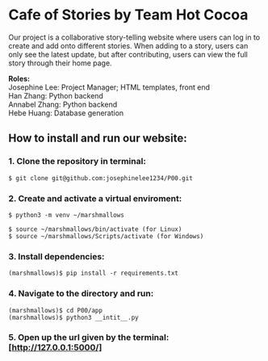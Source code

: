 # Cafe of Stories by Team Hot Cocoa

Our project is a collaborative story-telling website where users can log in to create and add onto different stories. When adding to a story, users can only see the latest update, but after contributing, users can view the full story through their home page.

__Roles:__  
Josephine Lee: Project Manager; HTML templates, front end  
Han Zhang: Python backend  
Annabel Zhang: Python backend  
Hebe Huang: Database generation  


## How to install and run our website:

### 1. Clone the repository in terminal:
```
$ git clone git@github.com:josephinelee1234/P00.git
```

### 2. Create and activate a virtual enviroment:
```
$ python3 -m venv ~/marshmallows

$ source ~/marshmallows/bin/activate (for Linux)
$ source ~/marshmallows/Scripts/activate (for Windows)
```

### 3. Install dependencies:
```
(marshmallows)$ pip install -r requirements.txt  
```

### 4. Navigate to the directory and run:
```
(marshmallows)$ cd P00/app
(marshmallows)$ python3 __intit__.py
```

### 5. Open up the url given by the terminal: [http://127.0.0.1:5000/]
